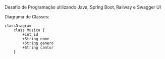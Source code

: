 Desafio de Programação utilizando Java, Spring Boot, Railway e Swagger UI

Diagrama de Classes:

```mermaid
classDiagram
    class Musica {
        +int id
        +String nome
        +String genero
        +String cantor
    }
```
